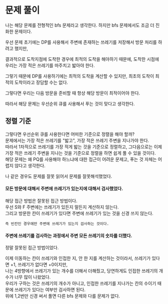 # 문제 풀이

나는 해당 문제를 전형적인 bfs 문제라고 생각한다. 하지만 bfs 문제에서도 조금 더 진화한 문제이다.

우선 문제 초기에는 DP를 사용해서 주변에 존재하는 쓰레기를 저장해서 방문 처리를 하려고 했지만,

결과적으로 도착지점에 도착한 경우에 최적의 도착을 해야하기 때문에, 도착한 시점에 우리는 가장 적은 쓰레기를 마주치고 밟아야 한다.

그렇기 때문에 DP를 사용하기에는 최적의 도착을 계산할 수 있지만, 최초의 도착이 최적의 도착이라고 장담할 수는 없다.

그렇다면 우리는  다음 방문을 준비할 때 항상 해당 방문이 최적이어야 한다.

따라서 해당 문제는 우선순위 큐를 사용해서 푸는 것이 맞다고 생각한다.


## 정렬 기준
그렇다면 우선순위 큐를 사용한다면 어떠한 기준으로 정렬을 해야 할까?   
문제에서는 가장 적은 쓰레기를 "밟고", 가장 적은 쓰레기 주변을 지나가야 한다.    
따라서 1차적으로 쓰레기를 가장 적게 밟는 것을 기준으로 정렬하고, 그다음으로는 이제 가장 적은 쓰레기 주변을 지나는 것을 기준으로 정렬을 하면 쉽게 풀 수 있을 것이다.    
해당 문제는 왜 PQ를 사용해야 하느냐에 대한 접근이 어려운 문제고, 푸는 것 자체는 어렵지 않다고 생각한다.


나 같은 경우도 문제를 잘못 읽어서 문제를 잘못해석했었다.   

#### 모든 방문에 대해서 주변에 쓰레기가 있는지에 대해서 검사했었다.    

해당 접근 방법은 잘못된 접근 방법이다.    
우선 S와 F 주변에는 쓰레기가 있든지 말든지 계산하지 않는다.    
그리고 방문한 칸이 쓰레기가 있다면 주변에 쓰레기가 있는 것을 신경 쓰지 않는다.    

```
즉 빈칸인 경우에만 주변에 쓰레기가 있는지 검사하는 것이다.
```
#### 주변에 쓰레기를 검사하는 과정에서 주변 모든 쓰레기의 숫자를 더했다.

정말 잘못된 접근 방법이었다.

이제 이동하는 칸이 쓰레기와 인접한 지, 안 한 지를 계산하는 것이라서, 쓰레기가 있다면 +1, 쓰레기가 없다면 +0이지만,    
나는 4방향에서 쓰레기가 있는 개수를 더해서 더해줬고, 당연하게도 인접한 쓰레기의 개수가 너무 많이 나왔었다.    
우리가 구하는 것은 쓰레기의 개수가 아니고, 인접한 쓰레기를 지나가는 칸의 수이기 때문에 쓰레기가 있다는 여부만 검사하면 된다.    
위에 1,2번만 신경 써서 풀면 다른 bfs 문제와 다를 문제가 없다.